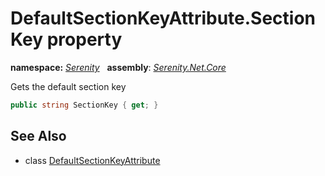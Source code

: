 # DefaultSectionKeyAttribute.SectionKey property
**namespace:** *[Serenity](../../README.md#serenity-namespace)*   **assembly**: *[Serenity.Net.Core](../../README.md)*

Gets the default section key

```csharp
public string SectionKey { get; }
```

## See Also

* class [DefaultSectionKeyAttribute](../DefaultSectionKeyAttribute.md)